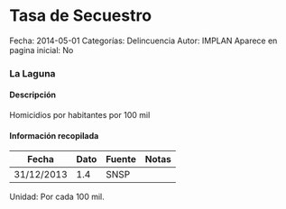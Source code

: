 Tasa de Secuestro
=====

Fecha: 2014-05-01
Categorías: Delincuencia
Autor: IMPLAN
Aparece en pagina inicial: No

### La Laguna

#### Descripción

Homicidios por habitantes por 100 mil

<!-- break -->

#### Información recopilada

<table class="table table-hover table-bordered matriz">
  <thead>
    <tr><th>Fecha</th><th>Dato</th><th>Fuente</th><th>Notas</th></tr>
  </thead>
  <tbody>
    <tr><td class="centrado">31/12/2013</td><td class="derecha">1.4</td><td>SNSP</td><td></td></tr>
  </tbody>
</table>

Unidad: Por cada 100 mil.
